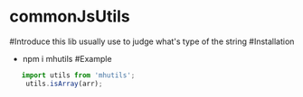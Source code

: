# commonJsUtils
#Introduce
 this lib usually use to judge what's type of the string
#Installation
  * npm i mhutils
#Example
```javascript
   import utils from 'mhutils';
    utils.isArray(arr);
```
